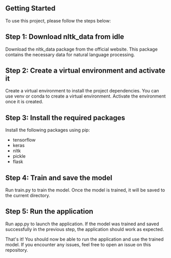 ## Getting Started
To use this project, please follow the steps below:

## Step 1: Download nltk_data from idle
Download the nltk_data package from the official website. This package contains the necessary data for natural language processing.

## Step 2: Create a virtual environment and activate it
Create a virtual environment to install the project dependencies. You can use venv or conda to create a virtual environment. Activate the environment once it is created.

## Step 3: Install the required packages
Install the following packages using pip:

* tensorflow
* keras
* nltk
* pickle
* flask

## Step 4: Train and save the model
Run train.py to train the model. Once the model is trained, it will be saved to the current directory.

## Step 5: Run the application
Run app.py to launch the application. If the model was trained and saved successfully in the previous step, the application should work as expected.

That's it! You should now be able to run the application and use the trained model. If you encounter any issues, feel free to open an issue on this repository.
